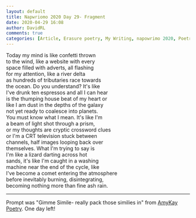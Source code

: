 ```yaml
---  
layout: default  
title: Napwriomo 2020 Day 29- Fragment  
date: 2020-04-29 16:08  
author: DavidRL  
comments: true  
categories: [Article, Erasure poetry, My Writing, napowrimo 2020, Poetry]  
---  
```

Today my mind is like confetti thrown  
to the wind, like a website with every  
space filled with adverts, all flashing  
for my attention, like a river delta  
as hundreds of tributaries race towards  
the ocean. Do you understand? It's like  
I've drunk ten espressos and all I can hear  
is the thumping house beat of my heart or  
like I am dust in the depths of the galaxy  
not yet ready to coalesce into planets.  
You must know what I mean. It's like I'm  
a beam of light shot through a prism,  
or my thoughts are cryptic crossword clues  
or I'm a CRT television stuck between  
channels, half images looping back over  
themselves. What I'm trying to say is  
I'm like a lizard darting across hot  
sands, it's like I'm caught in a washing  
machine near the end of the cycle, like  
I've become a comet entering the atmosphere  
before inevitably burning, disintegrating,  
becoming nothing more than fine ash rain.  
  
***  
  
Prompt was "Gimme Simile- really pack those similies in" from <a href="https://www.instagram.com/amykaypoetry/">AmyKay Poetry</a>. One day left!  
  